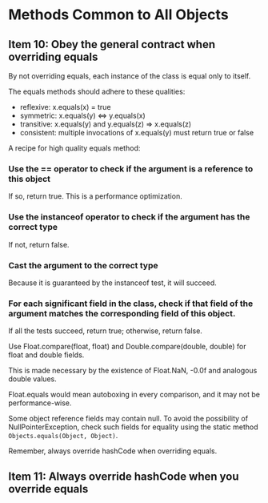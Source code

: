 # Methods Common to All Objects

## Item 10: Obey the general contract when overriding equals

By not overriding equals, each instance of the class is equal only to itself.

The equals methods should adhere to these qualities:

- reflexive: x.equals(x) = true
- symmetric: x.equals(y) <=> y.equals(x)
- transitive: x.equals(y) and y.equals(z) => x.equals(z)
- consistent: multiple invocations of x.equals(y) must return true or false

A recipe for high quality equals method:

###  Use the == operator to check if the argument is a reference to this object

If so, return true. This is a performance optimization.

### Use the instanceof operator to check if the argument has the correct type

If not, return false.

### Cast the argument to the correct type

Because it is guaranteed by the instanceof test, it will succeed.

### For each significant field in the class, check if that field of the argument matches the corresponding field of this object.

If all the tests succeed, return true; otherwise, return false.

Use Float.compare(float, float) and Double.compare(double, double) for float and double fields.

This is made necessary by the existence of Float.NaN, -0.0f and analogous double values.

Float.equals would mean autoboxing in every comparison, and it may not be performance-wise.

Some object reference fields may contain null. To avoid the possibility of NullPointerException, check such
fields for equality using the static method `Objects.equals(Object, Object)`.

Remember, always override hashCode when overriding equals.

## Item 11: Always override hashCode when you override equals


